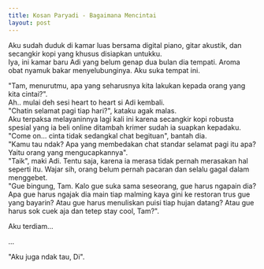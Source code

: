 ```yaml
---
title: Kosan Paryadi - Bagaimana Mencintai
layout: post
---
```


Aku sudah duduk di kamar luas bersama digital piano, gitar akustik, dan secangkir kopi yang khusus disiapkan untukku.  
Iya, ini kamar baru Adi yang belum genap dua bulan dia tempati. Aroma obat nyamuk bakar menyelubunginya. Aku suka tempat ini.  

"Tam, menurutmu, apa yang seharusnya kita lakukan kepada orang yang kita cintai?".   
Ah.. mulai deh sesi heart to heart si Adi kembali.  
"Chatin selamat pagi tiap hari?", kataku agak malas.  
Aku terpaksa melayaninnya lagi kali ini karena secangkir kopi robusta spesial yang ia beli online ditambah krimer sudah ia suapkan kepadaku.  
"Come on... cinta tidak sedangkal chat begituan", bantah dia.  
"Kamu tau ndak? Apa yang membedakan chat standar selamat pagi itu apa? Yaitu orang yang mengucapkannya".  
"Taik", maki Adi. Tentu saja, karena ia merasa tidak pernah merasakan hal seperti itu.  Wajar sih, orang belum pernah pacaran dan selalu gagal dalam menggebet.  
"Gue bingung, Tam. Kalo gue suka sama seseorang, gue harus ngapain dia? Apa gue harus ngajak dia main tiap malming kaya gini ke restoran trus gue yang bayarin? Atau gue harus menuliskan puisi tiap hujan datang? Atau gue harus sok cuek aja dan tetep stay cool, Tam?".  

Aku terdiam...

...

"Aku juga ndak tau, Di".